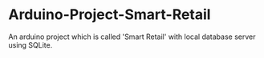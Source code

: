 # Arduino-Project-Smart-Retail
An arduino project which is called 'Smart Retail' with local database server using SQLite.
